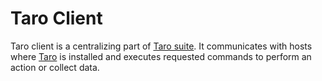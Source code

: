 # Taro Client
Taro client is a centralizing part of [Taro suite](https://github.com/taro-suite/).
It communicates with hosts where [Taro](https://github.com/taro-suite/taro) is installed and executes requested commands to perform an action or collect data.